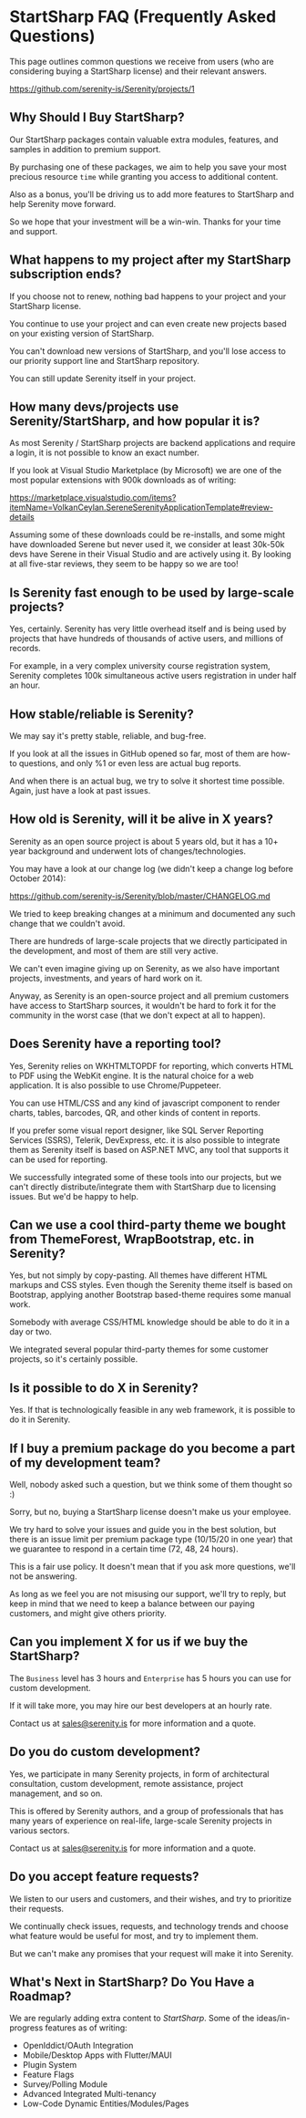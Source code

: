 ﻿# StartSharp FAQ (Frequently Asked Questions)

This page outlines common questions we receive from users (who are considering buying a StartSharp license) and their relevant answers.

https://github.com/serenity-is/Serenity/projects/1

## Why Should I Buy StartSharp?

Our StartSharp packages contain valuable extra modules, features, and samples in addition to premium support.

By purchasing one of these packages, we aim to help you save your most precious resource `time` while granting you access to additional content.

Also as a bonus, you'll be driving us to add more features to StartSharp and help Serenity move forward.

So we hope that your investment will be a win-win. Thanks for your time and support.

## What happens to my project after my StartSharp subscription ends?

If you choose not to renew, nothing bad happens to your project and your StartSharp license. 

You continue to use your project and can even create new projects based on your existing version of StartSharp.

You can't download new versions of StartSharp, and you'll lose access to our priority support line and StartSharp repository.

You can still update Serenity itself in your project.

## How many devs/projects use Serenity/StartSharp, and how popular it is?

As most Serenity / StartSharp projects are backend applications and require a login, it is not possible to know an exact number.

If you look at Visual Studio Marketplace (by Microsoft) we are one of the most popular extensions with 900k downloads as of writing:

https://marketplace.visualstudio.com/items?itemName=VolkanCeylan.SereneSerenityApplicationTemplate#review-details

Assuming some of these downloads could be re-installs, and some might have downloaded Serene but never used it, we consider at least 30k-50k devs have Serene in their Visual Studio and are actively using it. By looking at all five-star reviews, they seem to be happy so we are too!

## Is Serenity fast enough to be used by large-scale projects?

Yes, certainly. Serenity has very little overhead itself and is being used by projects that have hundreds of thousands of active users, and millions of records.

For example, in a very complex university course registration system, Serenity completes 100k simultaneous active users registration in under half an hour.

## How stable/reliable is Serenity?

We may say it's pretty stable, reliable, and bug-free. 

If you look at all the issues in GitHub opened so far, most of them are how-to questions, and only %1 or even less are actual bug reports.

And when there is an actual bug, we try to solve it shortest time possible. Again, just have a look at past issues.

## How old is Serenity, will it be alive in X years?

Serenity as an open source project is about 5 years old, but it has a 10+ year background and underwent lots of changes/technologies.

You may have a look at our change log (we didn't keep a change log before October 2014):

https://github.com/serenity-is/Serenity/blob/master/CHANGELOG.md

We tried to keep breaking changes at a minimum and documented any such change that we couldn't avoid.

There are hundreds of large-scale projects that we directly participated in the development, and most of them are still very active.

We can't even imagine giving up on Serenity, as we also have important projects, investments, and years of hard work on it.

Anyway, as Serenity is an open-source project and all premium customers have access to StartSharp sources, it wouldn't be hard to fork it for the community in the worst case (that we don't expect at all to happen).

## Does Serenity have a reporting tool?

Yes, Serenity relies on WKHTMLTOPDF for reporting, which converts HTML to PDF using the WebKit engine. It is the natural choice for a web application. It is also possible to use Chrome/Puppeteer.

You can use HTML/CSS and any kind of javascript component to render charts, tables, barcodes, QR, and other kinds of content in reports.

If you prefer some visual report designer, like SQL Server Reporting Services (SSRS), Telerik, DevExpress, etc. it is also possible to integrate them as Serenity itself is based on ASP.NET MVC, any tool that supports it can be used for reporting.

We successfully integrated some of these tools into our projects, but we can't directly distribute/integrate them with StartSharp due to licensing issues. But we'd be happy to help.

## Can we use a cool third-party theme we bought from ThemeForest, WrapBootstrap, etc. in Serenity?

Yes, but not simply by copy-pasting. All themes have different HTML markups and CSS styles. Even though the Serenity theme itself is based on Bootstrap, applying another Bootstrap based-theme requires some manual work. 

Somebody with average CSS/HTML knowledge should be able to do it in a day or two.

We integrated several popular third-party themes for some customer projects, so it's certainly possible.

## Is it possible to do X in Serenity?

Yes. If that is technologically feasible in any web framework, it is possible to do it in Serenity. 

## If I buy a premium package do you become a part of my development team?

Well, nobody asked such a question, but we think some of them thought so :)

Sorry, but no, buying a StartSharp license doesn't make us your employee. 

We try hard to solve your issues and guide you in the best solution, but there is an issue limit per premium package type
(10/15/20 in one year) that we guarantee to respond in a certain time (72, 48, 24 hours).

This is a fair use policy. It doesn't mean that if you ask more questions, we'll not be answering. 

As long as we feel you are not misusing our support, we'll try to reply, but keep in mind that we need to keep a balance 
between our paying customers, and might give others priority.

## Can you implement X for us if we buy the StartSharp?

The `Business` level has 3 hours and `Enterprise` has 5 hours you can use for custom development. 

If it will take more, you may hire our best developers at an hourly rate. 

Contact us at [sales@serenity.is](mailto:sales@serenity.is) for more information and a quote.

## Do you do custom development?

Yes, we participate in many Serenity projects, in form of architectural consultation, custom development, remote assistance, project management, and so on.

This is offered by Serenity authors, and a group of professionals that has many years of experience on real-life, large-scale Serenity projects in various sectors.

Contact us at [sales@serenity.is](mailto:sales@serenity.is) for more information and a quote.

## Do you accept feature requests?

We listen to our users and customers, and their wishes, and try to prioritize their requests. 

We continually check issues, requests, and technology trends and choose what feature would be useful for most, and try to implement them.

But we can't make any promises that your request will make it into Serenity.

## What's Next in StartSharp? Do You Have a Roadmap?

We are regularly adding extra content to *StartSharp*. Some of the ideas/in-progress features as of writing:

- OpenIddict/OAuth Integration
- Mobile/Desktop Apps with Flutter/MAUI
- Plugin System
- Feature Flags
- Survey/Polling Module
- Advanced Integrated Multi-tenancy
- Low-Code Dynamic Entities/Modules/Pages